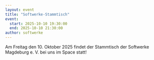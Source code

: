 ```yaml
---
layout: event
title: "Softwerke-Stammtisch"
event:
  start: 2025-10-10 19:30:00
  end: 2025-10-10 21:30:00
author: softwerke
---
```


Am Freitag den 10. Oktober 2025 findet der Stammtisch der Softwerke Magdeburg e. V. bei uns im Space statt!
